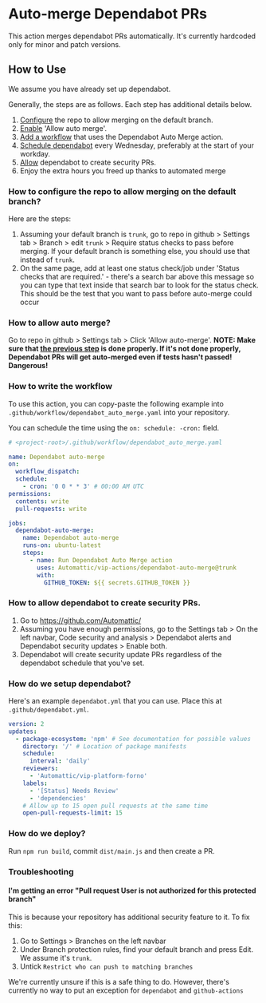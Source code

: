 # Auto-merge Dependabot PRs

This action merges dependabot PRs automatically. It's currently hardcoded only for minor and patch versions.

## How to Use

We assume you have already set up dependabot.

Generally, the steps are as follows. Each step has additional details below.

1. [Configure](#how-to-configure-the-repo-to-allow-merging-on-the-default-branch) the repo to allow merging on the default branch.
2. [Enable](#how-to-allow-auto-merge) 'Allow auto merge'.
3. [Add a workflow](#how-to-write-the-workflow) that uses the Dependabot Auto Merge action.
4. [Schedule dependabot](#how-to-write-the-workflow) every Wednesday, preferably at the start of your workday.
5. [Allow](#how-to-allow-dependabot-to-create-security-prs) dependabot to create security PRs.
6. Enjoy the extra hours you freed up thanks to automated merge

### How to configure the repo to allow merging on the default branch?

Here are the steps:

1. Assuming your default branch is `trunk`, go to repo in github > Settings tab > Branch > edit `trunk` > Require status checks to pass before merging. If your default branch is something else, you should use that instead of `trunk`.
2. On the same page, add at least one status check/job under 'Status checks that are required.' - there's a search bar above this message so you can type that text inside that search bar to look for the status check. This should be the test that you want to pass before auto-merge could occur

### How to allow auto merge?

Go to repo in github > Settings tab > Click 'Allow auto-merge'. **NOTE: Make sure that [the previous step](#how-to-configure-the-repo-to-allow-merging-on-the-default-branch) is done properly. If it's not done properly, Dependabot PRs will get auto-merged even if tests hasn't passed! Dangerous!**

### How to write the workflow

To use this action, you can copy-paste the following example into `.github/workflow/dependabot_auto_merge.yaml` into your repository.

You can schedule the time using the `on: schedule: -cron:` field.

```yaml
# <project-root>/.github/workflow/dependabot_auto_merge.yaml

name: Dependabot auto-merge
on:
  workflow_dispatch:
  schedule:
    - cron: '0 0 * * 3' # 00:00 AM UTC
permissions:
  contents: write
  pull-requests: write

jobs:
  dependabot-auto-merge:
    name: Dependabot auto-merge
    runs-on: ubuntu-latest
    steps:
      - name: Run Dependabot Auto Merge action
        uses: Automattic/vip-actions/dependabot-auto-merge@trunk
        with:
          GITHUB_TOKEN: ${{ secrets.GITHUB_TOKEN }}
```

### How to allow dependabot to create security PRs.

1. Go to https://github.com/Automattic/<your-repo-name>
2. Assuming you have enough permissions, go to the Settings tab > On the left navbar, Code security and analysis > Dependabot alerts and Dependabot security updates > Enable both.
3. Dependabot will create security update PRs regardless of the dependabot schedule that you've set.

### How do we setup dependabot?

Here's an example `dependabot.yml` that you can use. Place this at `.github/dependabot.yml`.

```yaml
version: 2
updates:
  - package-ecosystem: 'npm' # See documentation for possible values
    directory: '/' # Location of package manifests
    schedule:
      interval: 'daily'
    reviewers:
      - 'Automattic/vip-platform-forno'
    labels:
      - '[Status] Needs Review'
      - 'dependencies'
    # Allow up to 15 open pull requests at the same time
    open-pull-requests-limit: 15
```

### How do we deploy?

Run `npm run build`, commit `dist/main.js` and then create a PR.

### Troubleshooting

#### I'm getting an error "Pull request User is not authorized for this protected branch"

This is because your repository has additional security feature to it. To fix this:

1. Go to Settings > Branches on the left navbar
2. Under Branch protection rules, find your default branch and press Edit. We assume it's `trunk`.
3. Untick `Restrict who can push to matching branches`

We're currently unsure if this is a safe thing to do. However, there's currently no way to put an exception for `dependabot` and `github-actions`
